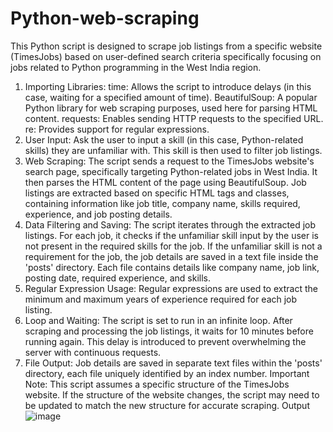 # Python-web-scraping
This Python script is designed to scrape job listings from a specific website (TimesJobs) based on user-defined search criteria
specifically focusing on jobs related to Python programming in the West India region.
1. Importing Libraries:
time: Allows the script to introduce delays (in this case, waiting for a specified amount of time).
BeautifulSoup: A popular Python library for web scraping purposes, used here for parsing HTML content.
requests: Enables sending HTTP requests to the specified URL.
re: Provides support for regular expressions.
2. User Input:
Ask the user to input a skill (in this case, Python-related skills) they are unfamiliar with. This skill is then used to filter job listings.
3. Web Scraping:
The script sends a request to the TimesJobs website's search page, specifically targeting Python-related jobs in West India.
It then parses the HTML content of the page using BeautifulSoup.
Job listings are extracted based on specific HTML tags and classes, containing information like job title, company name, skills required, experience, and job posting details.
4. Data Filtering and Saving:
The script iterates through the extracted job listings.
For each job, it checks if the unfamiliar skill input by the user is not present in the required skills for the job.
If the unfamiliar skill is not a requirement for the job, the job details are saved in a text file inside the 'posts' directory. Each file contains details like company name, job link, posting date, required experience, and skills.
5. Regular Expression Usage:
Regular expressions are used to extract the minimum and maximum years of experience required for each job listing.
6. Loop and Waiting:
The script is set to run in an infinite loop.
After scraping and processing the job listings, it waits for 10 minutes before running again. This delay is introduced to prevent overwhelming the server with continuous requests.
7. File Output:
Job details are saved in separate text files within the 'posts' directory, each file uniquely identified by an index number.
Important Note:
This script assumes a specific structure of the TimesJobs website. If the structure of the website changes, the script may need to be updated to match the new structure for accurate scraping.
Output
![image](https://github.com/zyn20/Python-web-scraping/assets/79300060/49c96ce6-f0fe-4087-a6e1-c124c725fa01)

